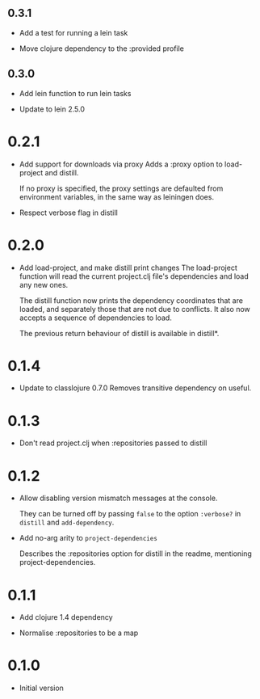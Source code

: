 ## 0.3.1

- Add a test for running a lein task

- Move clojure dependency to the :provided profile

## 0.3.0

- Add lein function to run lein tasks

- Update to lein 2.5.0

# 0.2.1

- Add support for downloads via proxy
  Adds a :proxy option to load-project and distill.

  If no proxy is specified, the proxy settings are defaulted from
  environment variables, in the same way as leiningen does.

- Respect verbose flag in distill

# 0.2.0

- Add load-project, and make distill print changes
  The load-project function will read the current project.clj file's
  dependencies and load any new ones.

  The distill function now prints the dependency coordinates that are
  loaded, and separately those that are not due to conflicts.  It also now
  accepts a sequence of dependencies to load.

  The previous return behaviour of distill is available in distill*.

# 0.1.4

- Update to classlojure 0.7.0
  Removes transitive dependency on useful.

# 0.1.3

- Don't read project.clj when :repositories passed to distill

# 0.1.2

- Allow disabling version mismatch messages at the console.

  They can be turned off by passing `false` to the option `:verbose?` in
  `distill` and `add-dependency`.

- Add no-arg arity to `project-dependencies`

  Describes the :repositories option for distill in the readme, mentioning
  project-dependencies.


# 0.1.1

- Add clojure 1.4 dependency

- Normalise :repositories to be a map

# 0.1.0

- Initial version

